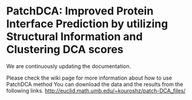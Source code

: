 # PatchDCA: Improved Protein Interface Prediction by utilizing Structural Information and Clustering DCA scores

We are continuously updating the documentation.

Please check the wiki page for more information about how to use PatchDCA method
You can download the data and the results from the following links.
http://euclid.math.umb.edu/~kouroshz/patch-DCA_files/
